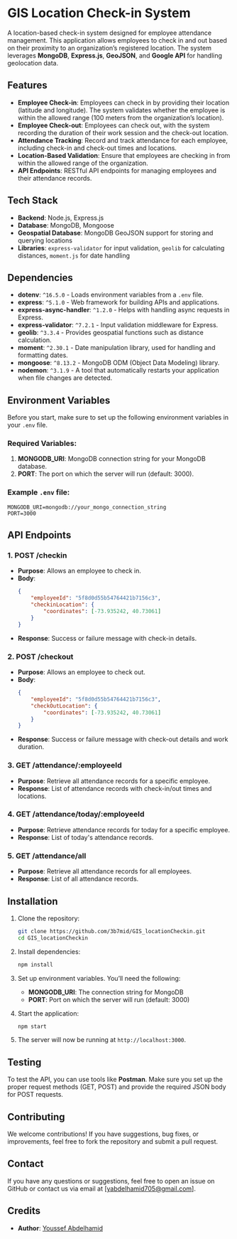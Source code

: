 # GIS Location Check-in System

A location-based check-in system designed for employee attendance management. This application allows employees to check in and out based on their proximity to an organization’s registered location. The system leverages **MongoDB**, **Express.js**, **GeoJSON**, and **Google API** for handling geolocation data.

## Features
- **Employee Check-in**: Employees can check in by providing their location (latitude and longitude). The system validates whether the employee is within the allowed range (100 meters from the organization’s location).
- **Employee Check-out**: Employees can check out, with the system recording the duration of their work session and the check-out location.
- **Attendance Tracking**: Record and track attendance for each employee, including check-in and check-out times and locations.
- **Location-Based Validation**: Ensure that employees are checking in from within the allowed range of the organization.
- **API Endpoints**: RESTful API endpoints for managing employees and their attendance records.

## Tech Stack
- **Backend**: Node.js, Express.js
- **Database**: MongoDB, Mongoose
- **Geospatial Database**: MongoDB GeoJSON support for storing and querying locations
- **Libraries**: `express-validator` for input validation, `geolib` for calculating distances, `moment.js` for date handling

## Dependencies
- **dotenv**: `^16.5.0` - Loads environment variables from a `.env` file.
- **express**: `^5.1.0` - Web framework for building APIs and applications.
- **express-async-handler**: `^1.2.0` - Helps with handling async requests in Express.
- **express-validator**: `^7.2.1` - Input validation middleware for Express.
- **geolib**: `^3.3.4` - Provides geospatial functions such as distance calculation.
- **moment**: `^2.30.1` - Date manipulation library, used for handling and formatting dates.
- **mongoose**: `^8.13.2` - MongoDB ODM (Object Data Modeling) library.
- **nodemon**: `^3.1.9` - A tool that automatically restarts your application when file changes are detected.

## Environment Variables

Before you start, make sure to set up the following environment variables in your `.env` file.

### Required Variables:
1. **MONGODB_URI**: MongoDB connection string for your MongoDB database.
2. **PORT**: The port on which the server will run (default: 3000).

### Example `.env` file:

```env
MONGODB_URI=mongodb://your_mongo_connection_string
PORT=3000
```

## API Endpoints

### 1. POST /checkin
- **Purpose**: Allows an employee to check in.
- **Body**:
    ```json
    {
        "employeeId": "5f8d0d55b54764421b7156c3",
        "checkinLocation": {
            "coordinates": [-73.935242, 40.73061]
        }
    }
    ```
- **Response**: Success or failure message with check-in details.

### 2. POST /checkout
- **Purpose**: Allows an employee to check out.
- **Body**:
    ```json
    {
        "employeeId": "5f8d0d55b54764421b7156c3",
        "checkOutLocation": {
            "coordinates": [-73.935242, 40.73061]
        }
    }
    ```
- **Response**: Success or failure message with check-out details and work duration.

### 3. GET /attendance/:employeeId
- **Purpose**: Retrieve all attendance records for a specific employee.
- **Response**: List of attendance records with check-in/out times and locations.

### 4. GET /attendance/today/:employeeId
- **Purpose**: Retrieve attendance records for today for a specific employee.
- **Response**: List of today's attendance records.

### 5. GET /attendance/all
- **Purpose**: Retrieve all attendance records for all employees.
- **Response**: List of all attendance records.

## Installation

1. Clone the repository:
    ```bash
    git clone https://github.com/3b7mid/GIS_locationCheckin.git
    cd GIS_locationCheckin
    ```

2. Install dependencies:
    ```bash
    npm install
    ```

3. Set up environment variables. You’ll need the following:
    - **MONGODB_URI**: The connection string for MongoDB
    - **PORT**: Port on which the server will run (default: 3000)

4. Start the application:
    ```bash
    npm start
    ```

5. The server will now be running at `http://localhost:3000`.

## Testing

To test the API, you can use tools like **Postman**. Make sure you set up the proper request methods (GET, POST) and provide the required JSON body for POST requests.

## Contributing

We welcome contributions! If you have suggestions, bug fixes, or improvements, feel free to fork the repository and submit a pull request.

## Contact

If you have any questions or suggestions, feel free to open an issue on GitHub or contact us via email at [yabdelhamid705@gmail.com].

## Credits

- **Author**: [Youssef Abdelhamid](https://github.com/3b7mid)